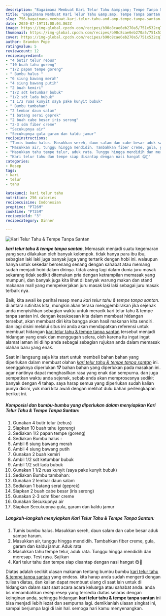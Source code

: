 ```yaml
---
description: "Bagaimana Membuat Kari Telur Tahu &amp;amp; Tempe Tanpa Santan, Bisa Manjain Lidah"
title: "Bagaimana Membuat Kari Telur Tahu &amp;amp; Tempe Tanpa Santan, Bisa Manjain Lidah"
slug: 756-bagaimana-membuat-kari-telur-tahu-and-amp-tempe-tanpa-santan-bisa-manjain-lidah
date: 2020-07-19T11:08:04.862Z
image: https://img-global.cpcdn.com/recipes/b90c8cae6eb270a5/751x532cq70/kari-telur-tahu-tempe-tanpa-santan-foto-resep-utama.jpg
thumbnail: https://img-global.cpcdn.com/recipes/b90c8cae6eb270a5/751x532cq70/kari-telur-tahu-tempe-tanpa-santan-foto-resep-utama.jpg
cover: https://img-global.cpcdn.com/recipes/b90c8cae6eb270a5/751x532cq70/kari-telur-tahu-tempe-tanpa-santan-foto-resep-utama.jpg
author: Brandon Pope
ratingvalue: 5
reviewcount: 12
recipeingredient:
- "4 butir telur rebus"
- "10 buah tahu goreng"
- "1/2 papan tempe goreng"
- " Bumbu halus "
- "6 siung bawang merah"
- "4 siung bawang putih"
- "2 buah kemiri"
- "1/2 sdt ketumbar bubuk"
- "1/2 sdt lada bubuk"
- "1 1/2 ruas kunyit saya pake kunyit bubuk"
- " Bumbu tambahan"
- "2 lembar daun salam"
- "1 batang serai geprek"
- "2 buah cabe besar iris serong"
- "2-3 sdm fiber creme"
- "Secukupnya air"
- "Secukupnya gula garam dan kaldu jamur"
recipeinstructions:
- "Tumis bumbu halus. Masukkan sereh, daun salam dan cabe besar aduk sampe harum."
- "Masukkan air, tunggu hingga mendidih. Tambahkan fiber creme, gula, garam dan kaldu jamur. Aduk rata"
- "Masukkan tahu tempe telur, aduk rata. Tunggu hingga mendidih dan meresap. Test rasa. Sajikan"
- "Kari telur tahu dan tempe siap disantap dengan nasi hangat 😋🤤"
categories:
- Resep
tags:
- kari
- telur
- tahu

katakunci: kari telur tahu 
nutrition: 256 calories
recipecuisine: Indonesian
preptime: "PT26M"
cooktime: "PT35M"
recipeyield: "3"
recipecategory: Dinner

---
```



![Kari Telur Tahu &amp; Tempe Tanpa Santan](https://img-global.cpcdn.com/recipes/b90c8cae6eb270a5/751x532cq70/kari-telur-tahu-tempe-tanpa-santan-foto-resep-utama.jpg)

<b><i>kari telur tahu &amp; tempe tanpa santan</i></b>, Memasak menjadi suatu kegemaran yang seru dilakukan oleh banyak kelompok. tidak hanya para ibu ibu, sebagian laki laki juga banyak juga yang tertarik dengan hobi ini. walaupun hanya untuk sekedar bersenang senang dengan sahabat atau memang sudah menjadi hobi dalam dirinya. tidak asing lagi dalam dunia juru masak sekarang tidak sedikit ditemukan pria dengan ketrampilan memasak yang mumpuni, dan banyak juga kita lihat di banyak warung makan dan stand makanan mall yang mempekerjakan juru masak laki laki sebagai juru masak terbaik nya.

Baik, kita awali ke perihal resep menu <i>kari telur tahu &amp; tempe tanpa santan</i>. di antara rutinitas kita, mungkin akan terasa menggembirakan jika sejenak anda menyisihkan sebagian waktu untuk meracik kari telur tahu &amp; tempe tanpa santan ini. dengan kesuksesan kita dalam membuat hidangan tersebut, akan membuat diri kita bangga akan hasil makanan kita sendiri. dan lagi disini melalui situs ini anda akan mendapatkan referensi untuk membuat hidangan <u>kari telur tahu &amp; tempe tanpa santan</u> tersebut menjadi hidangan yang enak dan menggugah selera, oleh karena itu ingat ingat alamat laman ini di hp anda sebagai sebagian rujukan anda dalam memasak olahan baru yang enak.




Saat ini langsung saja kita start untuk membeli bahan bahan yang diperlukan dalam membuat olahan <u><i>kari telur tahu &amp; tempe tanpa santan</i></u> ini. seenggaknya diperlukan <b>17</b> bahan bahan yang diperlukan pada masakan ini. agar nantinya dapat menghasilkan rasa yang enak dan sempurna. dan juga sempatkan waktu anda sejenak, sebab anda akan memprosesnya sedikit banyak dengan <b>4</b> tahap. saya harap semua yang diperlukan sudah kalian punya disini, yuk mari kita awali dengan melihat dulu bahan perlengkapan berikut ini.

<!--inarticleads1-->

##### Komposisi dan bumbu-bumbu yang diperlukan dalam menyiapkan Kari Telur Tahu &amp; Tempe Tanpa Santan:

1. Gunakan 4 butir telur (rebus)
1. Siapkan 10 buah tahu (goreng)
1. Sediakan 1/2 papan tempe (goreng)
1. Sediakan  Bumbu halus :
1. Ambil 6 siung bawang merah
1. Ambil 4 siung bawang putih
1. Gunakan 2 buah kemiri
1. Ambil 1/2 sdt ketumbar bubuk
1. Ambil 1/2 sdt lada bubuk
1. Gunakan 1 1/2 ruas kunyit (saya pake kunyit bubuk)
1. Sediakan  Bumbu tambahan:
1. Gunakan 2 lembar daun salam
1. Sediakan 1 batang serai (geprek)
1. Siapkan 2 buah cabe besar (iris serong)
1. Gunakan 2-3 sdm fiber creme
1. Gunakan Secukupnya air
1. Siapkan Secukupnya gula, garam dan kaldu jamur




<!--inarticleads2-->

##### Langkah-langkah menyiapkan Kari Telur Tahu &amp; Tempe Tanpa Santan:

1. Tumis bumbu halus. Masukkan sereh, daun salam dan cabe besar aduk sampe harum.
1. Masukkan air, tunggu hingga mendidih. Tambahkan fiber creme, gula, garam dan kaldu jamur. Aduk rata
1. Masukkan tahu tempe telur, aduk rata. Tunggu hingga mendidih dan meresap. Test rasa. Sajikan
1. Kari telur tahu dan tempe siap disantap dengan nasi hangat 😋🤤




Diatas adalah sedikit ulasan makanan tentang bumbu bumbu <u>kari telur tahu &amp; tempe tanpa santan</u> yang endess. kita harap anda sudah mengerti dengan tulisan diatas, dan kalian dapat membuat ulang di saat lain untuk di hidangkan dalam saat saat acara acara keluarga atau sahabat anda. anda bs menambahkan resep resep yang tersedia diatas selaras dengan keinginan anda, sehingga hidangan <b>kari telur tahu &amp; tempe tanpa santan</b> ini bisa menjadi lebih lezat dan sempurna lagi. demikianlah ulasan singkat ini, sampai berjumpa lagi di lain hal. semoga hari kamu menyenangkan.
